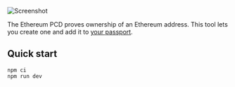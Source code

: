 ![Screenshot](https://user-images.githubusercontent.com/169280/233123861-cd1807e3-429b-482a-ad17-522f5d027906.png)

The Ethereum PCD proves ownership of an Ethereum address. This tool lets you
create one and add it to <a href="https://zupass.org">your passport</a>.

## Quick start

```
npm ci
npm run dev
```
